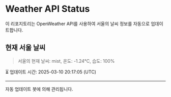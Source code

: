 
# Weather API Status

이 리포지토리는 OpenWeather API를 사용하여 서울의 날씨 정보를 자동으로 업데이트합니다.

## 현재 서울 날씨
> 서울의 현재 날씨: mist, 온도: -1.24°C, 습도: 100%

⏳ 업데이트 시간: 2025-03-10 20:17:05 (UTC)

---
자동 업데이트 봇에 의해 관리됩니다.
